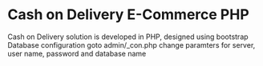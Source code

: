 # Cash on Delivery E-Commerce PHP
Cash on Delivery solution is developed in PHP, designed using bootstrap
Database configuration
goto admin/_con.php
change paramters for server, user name, password and database name
